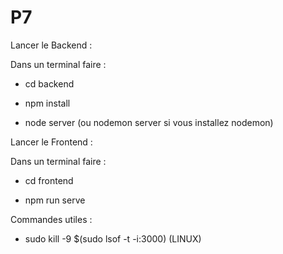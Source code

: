 # P7

Lancer le Backend :

Dans un terminal faire :

- cd backend

- npm install

- node server (ou nodemon server si vous installez nodemon)


Lancer le Frontend :

Dans un terminal faire :

- cd frontend

- npm run serve


Commandes utiles :

- sudo kill -9 $(sudo lsof -t -i:3000) (LINUX)
